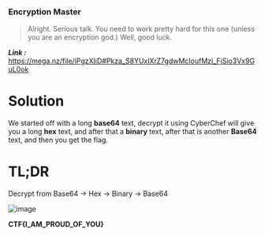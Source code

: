 ### Encryption Master
> Alright. Serious talk. You need to work pretty hard for this one (unless you are an encryption god.) Well, good luck.

_**Link :**_ https://mega.nz/file/iPgzXIiD#Pkza_S8YUxIXrZ7gdwMcIoufMzi_FjSio3Vx9GuL0ok
# Solution
We started off with a long **base64** text, decrypt it using CyberChef will give you a long **hex** text, and after that a **binary** text, after that is another **Base64** text, and then you get the flag.
# TL;DR
Decrypt from Base64 -> Hex -> Binary -> Base64

![image](https://github.com/user-attachments/assets/e08fcf60-3127-470d-99b7-619fb36269c3)


**CTF{I_AM_PROUD_OF_YOU}**
